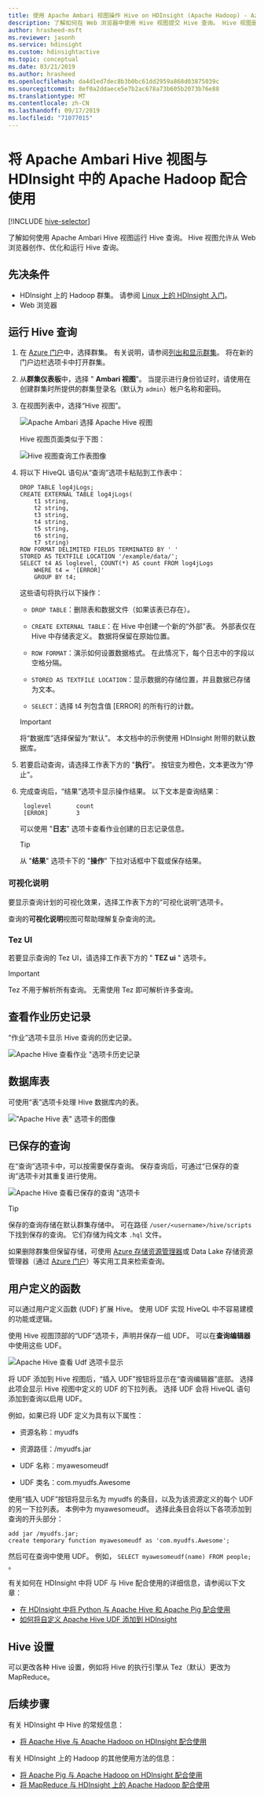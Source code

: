 ```yaml
---
title: 使用 Apache Ambari 视图操作 Hive on HDInsight (Apache Hadoop) - Azure
description: 了解如何在 Web 浏览器中使用 Hive 视图提交 Hive 查询。 Hive 视图是基于 Linux 的 HDInsight 群集随附提供的 Ambari Web UI 的一部分。
author: hrasheed-msft
ms.reviewer: jasonh
ms.service: hdinsight
ms.custom: hdinsightactive
ms.topic: conceptual
ms.date: 03/21/2019
ms.author: hrasheed
ms.openlocfilehash: da4d1ed7dec8b3b0bc61dd2959a868d03875039c
ms.sourcegitcommit: 8ef0a2ddaece5e7b2ac678a73b605b2073b76e88
ms.translationtype: MT
ms.contentlocale: zh-CN
ms.lasthandoff: 09/17/2019
ms.locfileid: "71077015"
---
```

# <a name="use-apache-ambari-hive-view-with-apache-hadoop-in-hdinsight"></a>将 Apache Ambari Hive 视图与 HDInsight 中的 Apache Hadoop 配合使用

[!INCLUDE [hive-selector](../../../includes/hdinsight-selector-use-hive.md)]

了解如何使用 Apache Ambari Hive 视图运行 Hive 查询。 Hive 视图允许从 Web 浏览器创作、优化和运行 Hive 查询。

## <a name="prerequisites"></a>先决条件

* HDInsight 上的 Hadoop 群集。 请参阅 [Linux 上的 HDInsight 入门](./apache-hadoop-linux-tutorial-get-started.md)。
* Web 浏览器

## <a name="run-a-hive-query"></a>运行 Hive 查询

1. 在 [Azure 门户](https://portal.azure.com/)中，选择群集。  有关说明，请参阅[列出和显示群集](../hdinsight-administer-use-portal-linux.md#showClusters)。 将在新的门户边栏选项卡中打开群集。

2. 从**群集仪表板**中，选择 " **Ambari 视图**"。 当提示进行身份验证时，请使用在创建群集时所提供的群集登录名（默认为 `admin`）帐户名称和密码。

3. 在视图列表中，选择“Hive 视图”。

    ![Apache Ambari 选择 Apache Hive 视图](./media/apache-hadoop-use-hive-ambari-view/select-apache-hive-view.png)

    Hive 视图页面类似于下图：

    ![Hive 视图查询工作表图像](./media/apache-hadoop-use-hive-ambari-view/ambari-worksheet-view.png)

4. 将以下 HiveQL 语句从“查询”选项卡粘贴到工作表中：

    ```hiveql
    DROP TABLE log4jLogs;
    CREATE EXTERNAL TABLE log4jLogs(
        t1 string,
        t2 string,
        t3 string,
        t4 string,
        t5 string,
        t6 string,
        t7 string)
    ROW FORMAT DELIMITED FIELDS TERMINATED BY ' '
    STORED AS TEXTFILE LOCATION '/example/data/';
    SELECT t4 AS loglevel, COUNT(*) AS count FROM log4jLogs 
        WHERE t4 = '[ERROR]' 
        GROUP BY t4;
    ```

    这些语句将执行以下操作：

   * `DROP TABLE`：删除表和数据文件（如果该表已存在）。

   * `CREATE EXTERNAL TABLE`：在 Hive 中创建一个新的“外部”表。
     外部表仅在 Hive 中存储表定义。 数据将保留在原始位置。

   * `ROW FORMAT`：演示如何设置数据格式。 在此情况下，每个日志中的字段以空格分隔。

   * `STORED AS TEXTFILE LOCATION`：显示数据的存储位置，并且数据已存储为文本。

   * `SELECT`：选择 t4 列包含值 [ERROR] 的所有行的计数。

   > [!IMPORTANT]  
   > 将“数据库”选择保留为“默认”。 本文档中的示例使用 HDInsight 附带的默认数据库。

5. 若要启动查询，请选择工作表下方的 "**执行**"。 按钮变为橙色，文本更改为“停止”。

6. 完成查询后，“结果”选项卡显示操作结果。 以下文本是查询结果：

        loglevel       count
        [ERROR]        3

    可以使用 "**日志**" 选项卡查看作业创建的日志记录信息。

   > [!TIP]  
   > 从 "**结果**" 选项卡下的 "**操作**" 下拉对话框中下载或保存结果。

### <a name="visual-explain"></a>可视化说明

要显示查询计划的可视化效果，选择工作表下方的“可视化说明”选项卡。

查询的**可视化说明**视图可帮助理解复杂查询的流。

### <a name="tez-ui"></a>Tez UI

若要显示查询的 Tez UI，请选择工作表下方的 " **TEZ ui** " 选项卡。

> [!IMPORTANT]  
> Tez 不用于解析所有查询。 无需使用 Tez 即可解析许多查询。

## <a name="view-job-history"></a>查看作业历史记录

“作业”选项卡显示 Hive 查询的历史记录。

![Apache Hive 查看作业 "选项卡历史记录](./media/apache-hadoop-use-hive-ambari-view/apache-hive-job-history.png)

## <a name="database-tables"></a>数据库表

可使用“表”选项卡处理 Hive 数据库内的表。

!["Apache Hive 表" 选项卡的图像](./media/apache-hadoop-use-hive-ambari-view/hdinsight-tables-tab.png)

## <a name="saved-queries"></a>已保存的查询

在“查询”选项卡中，可以按需要保存查询。 保存查询后，可通过“已保存的查询”选项卡对其重复进行使用。

![Apache Hive 查看已保存的查询 "选项卡](./media/apache-hadoop-use-hive-ambari-view/ambari-saved-queries.png)

> [!TIP]  
> 保存的查询存储在默认群集存储中。 可在路径 `/user/<username>/hive/scripts` 下找到保存的查询。 它们存储为纯文本 `.hql` 文件。
>
> 如果删除群集但保留存储，可使用 [Azure 存储资源管理器](https://azure.microsoft.com/features/storage-explorer/)或 Data Lake 存储资源管理器（通过 [Azure 门户](https://portal.azure.com)）等实用工具来检索查询。

## <a name="user-defined-functions"></a>用户定义的函数

可以通过用户定义函数 (UDF) 扩展 Hive。 使用 UDF 实现 HiveQL 中不容易建模的功能或逻辑。

使用 Hive 视图顶部的“UDF”选项卡，声明并保存一组 UDF。 可以在**查询编辑器**中使用这些 UDF。

![Apache Hive 查看 Udf 选项卡显示](./media/apache-hadoop-use-hive-ambari-view/user-defined-functions.png)

将 UDF 添加到 Hive 视图后，“插入 UDF”按钮将显示在“查询编辑器”底部。 选择此项会显示 Hive 视图中定义的 UDF 的下拉列表。 选择 UDF 会将 HiveQL 语句添加到查询以启用 UDF。

例如，如果已将 UDF 定义为具有以下属性：

* 资源名称：myudfs

* 资源路径：/myudfs.jar

* UDF 名称：myawesomeudf

* UDF 类名：com.myudfs.Awesome

使用“插入 UDF”按钮将显示名为 myudfs 的条目，以及为该资源定义的每个 UDF 的另一下拉列表。 本例中为 myawesomeudf。 选择此条目会将以下各项添加到查询的开头部分：

```hiveql
add jar /myudfs.jar;
create temporary function myawesomeudf as 'com.myudfs.Awesome';
```

然后可在查询中使用 UDF。 例如， `SELECT myawesomeudf(name) FROM people;` 。

有关如何在 HDInsight 中将 UDF 与 Hive 配合使用的详细信息，请参阅以下文章：

* [在 HDInsight 中将 Python 与 Apache Hive 和 Apache Pig 配合使用](python-udf-hdinsight.md)
* [如何将自定义 Apache Hive UDF 添加到 HDInsight](https://blogs.msdn.com/b/bigdatasupport/archive/2014/01/14/how-to-add-custom-hive-udfs-to-hdinsight.aspx)

## <a name="hive-settings"></a>Hive 设置

可以更改各种 Hive 设置，例如将 Hive 的执行引擎从 Tez（默认）更改为 MapReduce。

## <a id="nextsteps"></a>后续步骤

有关 HDInsight 中 Hive 的常规信息：

* [将 Apache Hive 与 Apache Hadoop on HDInsight 配合使用](hdinsight-use-hive.md)

有关 HDInsight 上的 Hadoop 的其他使用方法的信息：

* [将 Apache Pig 与 Apache Hadoop on HDInsight 配合使用](hdinsight-use-pig.md)
* [将 MapReduce 与 HDInsight 上的 Apache Hadoop 配合使用](hdinsight-use-mapreduce.md)
